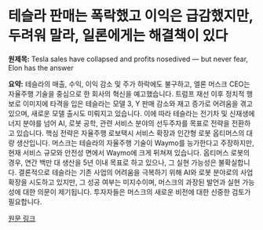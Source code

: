 # 테슬라 판매는 폭락했고 이익은 급감했지만, 두려워 말라, 일론에게는 해결책이 있다

**원제목:** Tesla sales have collapsed and profits nosedived — but never fear, Elon has the answer

**요약:** 테슬라의 매출, 수익, 이익 감소 및 주가 하락에도 불구하고, 엘론 머스크 CEO는 자율주행 기술을 중심으로 한 회사의 혁신을 예고했습니다.  트럼프 재선 이후 정치적 행보로 이미지에 타격을 입은 테슬라는 모델 3, Y 판매 감소와 재고 증가로 어려움을 겪고 있으며, 새로운 모델 출시도 미뤄지고 있습니다.  이에 따라 테슬라는 전기차 및 신재생에너지 분야를 넘어 AI, 로봇 공학, 관련 서비스 분야의 선두주자를 목표로 전략을 전환하고 있습니다.  핵심 전략은 자율주행 로보택시 서비스 확장과 인간형 로봇 옵티머스의 대량 생산입니다.  머스크는 테슬라의 자율주행 기술이 Waymo를 능가한다고 주장하지만, 현재 서비스 규모와 안전성 면에서 Waymo에 크게 뒤쳐져 있습니다.  옵티머스 로봇의 경우, 연간 백만 대 생산을 5년 이내 목표로 하고 있으나,  그 실현 가능성은 불확실합니다.  결론적으로 테슬라는 기존 사업의 어려움을 극복하기 위해  AI와 로봇 분야로의 사업 확장을 시도하고 있지만, 그 성공 여부는 미지수이며,  머스크의 과장된 발언과  실현 가능성에 대한 의문이 제기됩니다.  투자자들은 머스크의 새로운 비전에 대한 신중한 검토가 필요합니다.

[원문 링크](https://www.crikey.com.au/2025/07/25/tesla-sales-collapse-elon-musk-ai/)
